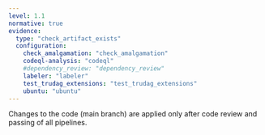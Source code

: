 ```yaml
---
level: 1.1
normative: true
evidence:
  type: "check_artifact_exists"
  configuration:
    check_amalgamation: "check_amalgamation"
    codeql-analysis: "codeql"
    #dependency_review: "dependency_review"
    labeler: "labeler"
    test_trudag_extensions: "test_trudag_extensions"
    ubuntu: "ubuntu"
---
```


Changes to the code (main branch) are applied only after code review and passing of all pipelines.
